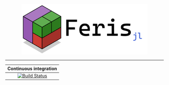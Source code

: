 <p align = "center">
    <img src = "resources/logo/logo.png" alt = "feris logo" width = "400px">
</p>

<hr>

|                                                                                   Continuous integration                                                                                  |
|:-----------------------------------------------------------------------------------------------------------------------------------------------------------------------------------------:|
| [![Build Status](https://github.com/schmaeke/Feris.jl/actions/workflows/CI.yml/badge.svg?branch=main)](https://github.com/schmaeke/Feris.jl/actions/workflows/CI.yml?query=branch%3Amain) |

